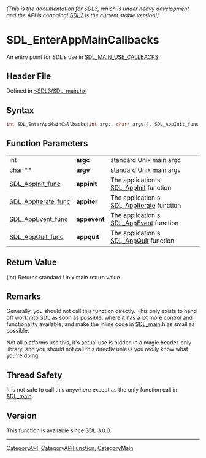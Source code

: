 ###### (This is the documentation for SDL3, which is under heavy development and the API is changing! [SDL2](https://wiki.libsdl.org/SDL2/) is the current stable version!)
# SDL_EnterAppMainCallbacks

An entry point for SDL's use in [SDL_MAIN_USE_CALLBACKS](SDL_MAIN_USE_CALLBACKS).

## Header File

Defined in [<SDL3/SDL_main.h>](https://github.com/libsdl-org/SDL/blob/main/include/SDL3/SDL_main.h)

## Syntax

```c
int SDL_EnterAppMainCallbacks(int argc, char* argv[], SDL_AppInit_func appinit, SDL_AppIterate_func appiter, SDL_AppEvent_func appevent, SDL_AppQuit_func appquit);
```

## Function Parameters

|                                            |              |                                                             |
| ------------------------------------------ | ------------ | ----------------------------------------------------------- |
| int                                        | **argc**     | standard Unix main argc                                     |
| char **                                    | **argv**     | standard Unix main argv                                     |
| [SDL_AppInit_func](SDL_AppInit_func)       | **appinit**  | The application's [SDL_AppInit](SDL_AppInit) function       |
| [SDL_AppIterate_func](SDL_AppIterate_func) | **appiter**  | The application's [SDL_AppIterate](SDL_AppIterate) function |
| [SDL_AppEvent_func](SDL_AppEvent_func)     | **appevent** | The application's [SDL_AppEvent](SDL_AppEvent) function     |
| [SDL_AppQuit_func](SDL_AppQuit_func)       | **appquit**  | The application's [SDL_AppQuit](SDL_AppQuit) function       |

## Return Value

(int) Returns standard Unix main return value

## Remarks

Generally, you should not call this function directly. This only exists to
hand off work into SDL as soon as possible, where it has a lot more control
and functionality available, and make the inline code in
[SDL_main](SDL_main).h as small as possible.

Not all platforms use this, it's actual use is hidden in a magic
header-only library, and you should not call this directly unless you
_really_ know what you're doing.

## Thread Safety

It is not safe to call this anywhere except as the only function call in
[SDL_main](SDL_main).

## Version

This function is available since SDL 3.0.0.

----
[CategoryAPI](CategoryAPI), [CategoryAPIFunction](CategoryAPIFunction), [CategoryMain](CategoryMain)

